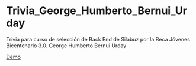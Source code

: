 # Trivia_George_Humberto_Bernui_Urday
Trivia para curso de selección de Back End de Silabuz por la Beca Jóvenes Bicentenario 3.0. George Humberto Bernui Urday 

[Demo](https://replit.com/@HumbertoBernui/QTFlistas)
